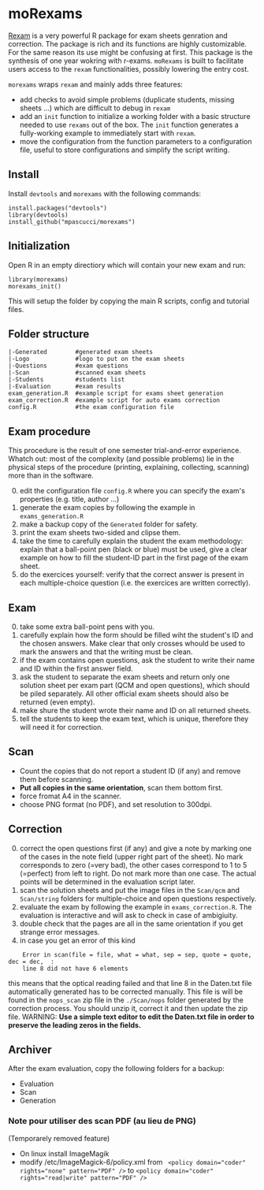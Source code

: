 # moRexams

[Rexam](http://www.r-exams.org/) is a very powerful R package for exam sheets genration and correction.
The package is rich and its functions are highly customizable.
For the same reason its use might be confusing at first. This package is the synthesis of one year wokring with r-exams. `moRexams` is built to facilitate users access to the `rexam` functionalities, possibly lowering the entry cost.

`morexams` wraps `rexam` and mainly adds three features:
* add checks to avoid simple problems (duplicate students, missing sheets ...) which are difficult to debug in `rexam`
* add an `init` function to initialize a working folder with a basic structure needed to use `rexams` out of the box. The `init` function generates a fully-working example to immediately start with `rexam`.
* move the configuration from the function parameters to a configuration file, useful to store configurations and simplify the script writing.

## Install
Install `devtools` and `morexams` with the following commands:
```{R}
install.packages("devtools")
library(devtools)
install_github("mpascucci/morexams")
```

## Initialization
Open R in an empty directiory which will contain your new exam and run:
```{R}
library(morexams)
morexams_init()
```
This will setup the folder by copying the main R scripts, config and tutorial files.

## Folder structure
```
|-Generated        #generated exam sheets
|-Logo             #logo to put on the exam sheets
|-Questions        #exam questions
|-Scan             #scanned exam sheets
|-Students         #students list
|-Evaluation       #exam results
exam_generation.R  #example script for exams sheet generation
exam_correction.R  #example script for auto exams correction
config.R           #the exam configuration file
```

## Exam procedure
This procedure is the result of one semester trial-and-error experience. Whatch out: most of the complexity (and possible problems) lie in the physical steps of the procedure (printing, explaining, collecting, scanning) more than in the software.

0. edit the configuration file `config.R` where you can specify the exam's properties (e.g. title, author ...)
1. generate the exam copies by following the example in `exams_generation.R`
2. make a backup copy of the `Generated` folder for safety.
3. print the exam sheets two-sided and clipse them.
4. take the time to carefully explain the student the exam methodology: explain that a ball-point pen (black or blue) must be used, give a clear example on how to fill the student-ID part in the first page of the exam sheet.
5. do the exercices yourself: verify that the correct answer is present in each multiple-choice question (i.e. the exercices are written correctly).

## Exam
0. take some extra ball-point pens with you.
1. carefully explain how the form should be filled wiht the student's ID and the chosen answers. Make clear that only crosses whould be used to mark the answers and that the writing must be clean.
2. if the exam contains open questions, ask the student to write their name and ID within the first answer field.
3. ask the student to separate the exam sheets and return only one solution sheet per exam part (QCM and open questions), which should be piled separately. All other official exam sheets should also be returned (even empty).
4. make shure the student wrote their name and ID on all returned sheets.
5. tell the students to keep the exam text, which is unique, therefore they will need it for correction. 

## Scan
* Count the copies that do not report a student ID (if any) and remove them before scanning.
* **Put all copies in the same orientation**, scan them bottom first.
* force fromat A4 in the scanner.
* choose PNG format (no PDF), and set resolution to 300dpi.

## Correction
0. correct the open questions first (if any) and give a note by marking one of the cases in the note field (upper right part of the sheet). No mark corresponds to zero (=very bad), the other cases correspond to 1 to 5 (=perfect) from left to right. Do not mark more than one case. The actual points will be determined in the evaluation script later.
1. scan the solution sheets and put the image files in the `Scan/qcm` and `Scan/string` folders for multiple-choice and open questions respectively.
3. evaluate the exam by following the example in `exams_correction.R`. The evaluation is interactive and will ask to check in case of ambigiuity.
4. double check that the pages are all in the same orientation if you get strange error messages.
5. in case you get an error of this kind
```
	Error in scan(file = file, what = what, sep = sep, quote = quote, dec = dec,  :
	line 8 did not have 6 elements
```
this means that the optical reading failed and that line 8 in the Daten.txt file automatically generated has to be corrected manually.
This file is will be found in the `nops_scan` zip file in the `./Scan/nops` folder generated by the correction process. You should unzip it, correct it and then update the zip file.
WARNING: **Use a simple text editor to edit the Daten.txt file in order to preserve the leading zeros in the fields.**

## Archiver
After the exam evaluation, copy the following folders for a backup:
- Evaluation
- Scan
- Generation

### Note pour utiliser des scan PDF (au lieu de PNG)
(Temporarely removed feature)
* On linux install ImageMagik
* modify /etc/ImageMagick-6/policy.xml
from ` <policy domain="coder" rights="none" pattern="PDF" />`
to `<policy domain="coder" rights="read|write" pattern="PDF" />`
